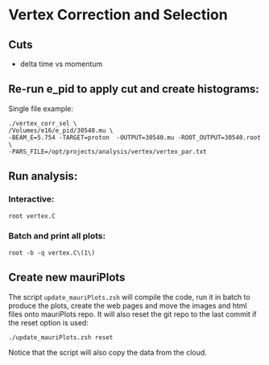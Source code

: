 # Vertex Correction and Selection


## Cuts

- delta time vs momentum


## Re-run e_pid to apply cut and create histograms:

Single file example:

```
./vertex_corr_sel \
/Volumes/e16/e_pid/30540.mu \
-BEAM_E=5.754 -TARGET=proton  -OUTPUT=30540.mu -ROOT_OUTPUT=30540.root \
-PARS_FILE=/opt/projects/analysis/vertex/vertex_par.txt
```


## Run analysis:

### Interactive:

`root vertex.C`

### Batch and print all plots:

`root -b -q vertex.C\(1\)`



## Create new mauriPlots

The script `update_mauriPlots.zsh` will compile the code, run it in batch
to produce the plots, create the web pages and move the images and html files
onto mauriPlots repo. It will also reset the git repo to the last commit if the reset
option is used:

`./update_mauriPlots.zsh reset`

Notice that the script will also copy the data from the cloud.

<br/><br/>
